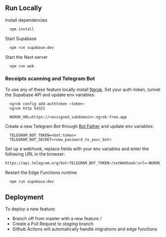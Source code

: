 ## Run Locally

Install dependencies

```bash
  npm install
```

Start Supabase

```bash
  npm run supabase:dev
```

Start the Next server

```bash
  npm run web
```

### Receipts scanning and Telegram Bot

To use any of these feature locally install [Ngrok](https://ngrok.com/download). Set your auth-token, tunnel the Supabase API and update env variables:

```bash
  ngrok config add-authtoken <token>
  ngrok http 54321
```

```env
  NGROK_URL=https://<assigned_subdomain>.ngrok-free.app
```

Create a new Telegram Bot through [Bot Father](https://web.telegram.org/k/#@BotFather) and update env variables:

```env
  TELEGRAM_BOT_TOKEN=<bot:token>
  TELEGRAM_BOT_SECRET=<new_password_to_your_bot>
```

Set up a webhook, replace fields with your env variables and enter the following URL in the browser:

```bash
https://api.telegram.org/bot<TELEGRAM_BOT_TOKEN>/setWebhook?url=<NGROK_URL>/functions/v1/telegram-bot?secret=<TELEGRAM_BOT_SECRET>
```

Restart the Edge Functions runtime

```bash
  npm run supabase:dev
```

## Deployment

To deploy a new feature:

- Branch off from master with a new feature _<platform>/<feat>_
- Create a Pull Request to _staging_ branch
- Github Actions will automatically handle migrations and edge functions
